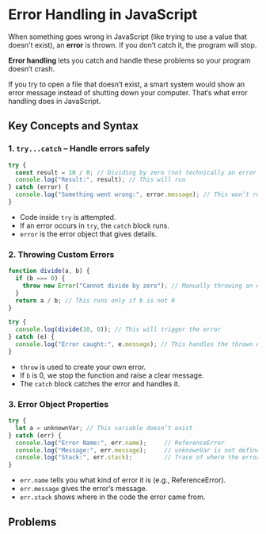 # Error Handling in JavaScript

When something goes wrong in JavaScript (like trying to use a value that doesn't exist), an **error** is thrown. If you don’t catch it, the program will stop.

**Error handling** lets you catch and handle these problems so your program doesn’t crash.

If you try to open a file that doesn’t exist, a smart system would show an error message instead of shutting down your computer. That’s what error handling does in JavaScript.

## Key Concepts and Syntax

### 1. `try...catch` – Handle errors safely

```js
try {
  const result = 10 / 0; // Dividing by zero (not technically an error in JS, but unusual)
  console.log("Result:", result); // This will run
} catch (error) {
  console.log("Something went wrong:", error.message); // This won’t run in this case
}
```

* Code inside `try` is attempted.
* If an error occurs in `try`, the `catch` block runs.
* `error` is the error object that gives details.

### 2. Throwing Custom Errors

```js
function divide(a, b) {
  if (b === 0) {
    throw new Error("Cannot divide by zero"); // Manually throwing an error
  }
  return a / b; // This runs only if b is not 0
}

try {
  console.log(divide(10, 0)); // This will trigger the error
} catch (e) {
  console.log("Error caught:", e.message); // This handles the thrown error
}
```

* `throw` is used to create your own error.
* If `b` is 0, we stop the function and raise a clear message.
* The `catch` block catches the error and handles it.

### 3. Error Object Properties

```js
try {
  let a = unknownVar; // This variable doesn’t exist
} catch (err) {
  console.log("Error Name:", err.name);     // ReferenceError
  console.log("Message:", err.message);     // unknownVar is not defined
  console.log("Stack:", err.stack);         // Trace of where the error happened
}
```

* `err.name` tells you what kind of error it is (e.g., ReferenceError).
* `err.message` gives the error’s message.
* `err.stack` shows where in the code the error came from.

## Problems
